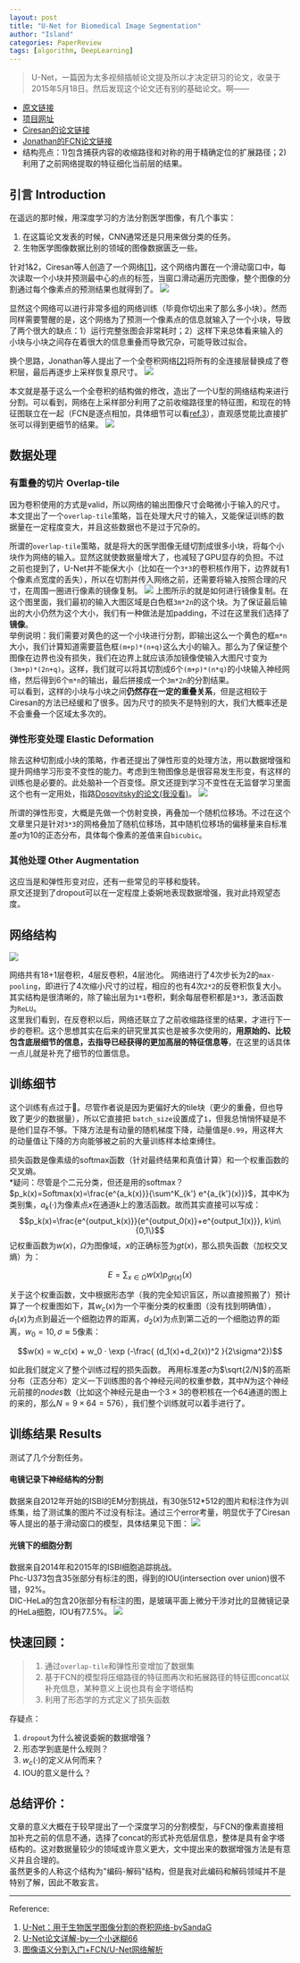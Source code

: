 ```yaml
---
layout: post
title: "U-Net for Biomedical Image Segmentation"
author: "Island"
categories: PaperReview
tags: [algorithm, DeepLearning]
---
```


> U-Net，一篇因为太多视频插帧论文提及所以才决定研习的论文，收录于2015年5月18日。然后发现这个论文还有别的基础论文。啊——

- [原文链接](https://arxiv.org/abs/1505.04597)
- [项目网址](https://lmb.informatik.uni-freiburg.de/people/ronneber/u-net/)
- [Ciresan的论文链接](http://people.idsia.ch/~juergen/nips2012.pdf)
- [Jonathan的FCN论文链接](https://arxiv.org/abs/1411.4038)
- 结构亮点：1)包含捕获内容的收缩路径和对称的用于精确定位的扩展路径；2)利用了之前网络提取的特征细化当前层的结果。

## 引言 Introduction
在遥远的那时候，用深度学习的方法分割医学图像，有几个事实：
1. 在这篇论文发表的时候，CNN通常还是只用来做分类的任务。
2. 生物医学图像数据比别的领域的图像数据匮乏一些。

针对1&2，Ciresan等人创造了一个网络[[1]](http://people.idsia.ch/~juergen/nips2012.pdf)，这个网络内置在一个滑动窗口中，每次读取一个小块并预测最中心的点的标签，当窗口滑动遍历完图像，整个图像的分割通过每个像素点的预测结果也就得到了。
![](/assets/img/UNet/Ciresan.jpg)

显然这个网络可以进行非常多组的网络训练（毕竟你切出来了那么多小块）。然而同样需要警醒的是，这个网络为了预测一个像素点的信息就输入了一个小块，导致了两个很大的缺点：1）运行完整张图会非常耗时；2）这样下来总体看来输入的小块与小块之间存在着很大的信息重叠而导致冗杂，可能导致过拟合。

换个思路，Jonathan等人提出了一个全卷积网络[[2]](https://arxiv.org/pdf/1411.4038.pdf)将所有的全连接层替换成了卷积层，最后再逐步上采样恢复原尺寸。
![](/assets/img/UNet/FCN.jpg)

本文就是基于这么一个全卷积的结构做的修改，造出了一个U型的网络结构来进行分割。可以看到，网络在上采样部分利用了之前收缩路径里的特征图，和现在的特征图联立在一起（FCN是逐点相加，具体细节可以看[ref.3](https://zhuanlan.zhihu.com/p/31428783)），直观感觉能比直接扩张可以得到更细节的结果。
![](/assets/img/UNet/UNet.jpg)


## 数据处理
### 有重叠的切片 Overlap-tile
因为卷积使用的方式是valid，所以网络的输出图像尺寸会略微小于输入的尺寸。本文提出了一个`overlap-tile`策略，旨在处理大尺寸的输入，又能保证训练的数据量在一定程度变大，并且这些数据也不是过于冗杂的。

所谓的`overlap-tile`策略，就是将大的医学图像无缝切割成很多小块，将每个小块作为网络的输入。显然这就使数据量增大了，也减轻了GPU显存的负担。不过之前也提到了，U-Net并不能保大小（比如在一个`3*3`的卷积核作用下，边界就有1个像素点宽度的丢失），所以在切割并传入网络之前，还需要将输入按照合理的尺寸，在周围一圈进行像素的镜像复制。
![](/assets/img/UNet/overlap-tile.jpg)
上图所示的就是如何进行镜像复制。在这个图里面，我们最初的输入大图区域是白色框`3m*2n`的这个块。为了保证最后输出的大小仍然为这个大小，我们有一种做法是加padding，不过在这里我们选择了**镜像**。   
举例说明：我们需要对黄色的这一个小块进行分割，即输出这么一个黄色的框`m*n`大小，我们计算知道需要蓝色框`(m+p)*(n+q)`这么大小的输入。那么为了保证整个图像在边界也没有损失，我们在边界上就应该添加镜像使输入大图尺寸变为`(3m+p)*(2n+q)`。这样，我们就可以将其切割成6个`(m+p)*(n*q)`的小块输入神经网络，然后得到6个`m*n`的输出，最后拼接成一个`3m*2n`的分割结果。    
可以看到，这样的小块与小块之间**仍然存在一定的重叠关系**，但是这相较于Ciresan的方法已经缓和了很多。因为尺寸的损失不是特别的大，我们大概率还是不会重叠一个区域太多次的。

### 弹性形变处理 Elastic Deformation
除去这种切割成小块的策略，作者还提出了弹性形变的处理方法，用以数据增强和提升网络学习形变不变性的能力。考虑到生物图像总是很容易发生形变，有这样的训练也是必要的。此处脑补一个百变怪。原文还提到学习不变性在无监督学习里面这个也有一定用处，指路[Dosovitsky的论文(我没看)](https://arxiv.org/abs/1406.6909v1)。
![](/assets/img/UNet/elastic.jpg)

所谓的弹性形变，大概是先做一个仿射变换，再叠加一个随机位移场。不过在这个文章里只是针对`3*3`的网格叠加了随机位移场，其中随机位移场的偏移量来自标准差$\sigma$为$10$的正态分布，具体每个像素的差值来自`bicubic`。

### 其他处理 Other Augmentation
这应当是和弹性形变对应，还有一些常见的平移和旋转。    
原文还提到了dropout可以在一定程度上委婉地表现数据增强，我对此持观望态度。

## 网络结构
![](/assets/img/UNet/UNet.jpg)

网络共有18+1层卷积，4层反卷积，4层池化。
网络进行了4次步长为2的`max-pooling`，即进行了4次缩小尺寸的过程，相应的也有4次`2*2`的反卷积恢复大小。其实结构是很清晰的，除了输出层为`1*1`卷积，剩余每层卷积都是`3*3`，激活函数为`ReLU`。    
这里我们看到，在反卷积以后，网络还联立了之前收缩路径里的结果，才进行下一步的卷积。这个思想其实在后来的研究里其实也是被多次使用的，**用原始的、比较包含底层细节的信息，去指导已经获得的更加高层的特征信息等**，在这里的话具体一点儿就是补充了细节的位置信息。

## 训练细节
这个训练有点过于🐂。尽管作者说是因为更偏好大的tile块（更少的重叠，但也导致了更少的数据量），所以它直接把  `batch_size`设置成了`1`，但我总悄悄怀疑是不是他们显存不够。下降方法是有动量的随机梯度下降，动量值是`0.99`，用这样大的动量值让下降的方向能够被之前的大量训练样本给束缚住。

损失函数是像素级的softmax函数（针对最终结果和真值计算）和一个权重函数的交叉熵。  
*疑问：尽管是个二元分类，但还是用的softmax？    
$p_k(x)=Softmax(x)=\frac{e^{a_k(x)}}{\sum^K_{k'} e^{a_{k'}(x)}}$，其中K为类别集，$a_k(·)$为像素点$x$在通道$k$上的激活函数。故而其实直接可以写成：
$$p_k(x)=\frac{e^{output_k(x)}}{e^{output_0(x)}+e^{output_1(x)}}, k\in\{0,1\}$$
记权重函数为$w(x)$，$\Omega$为图像域，$x$的正确标签为$gt(x)$，那么损失函数（加权交叉熵）为：

$$ E = \sum_{x\in\Omega}{w(x)p_{gt(x)}(x)}$$

关于这个权重函数，文中根据形态学（我的完全知识盲区，所以直接照搬了）预计算了一个权重图如下，其$w_c(x)$为一个平衡分类的权重图（没有找到明确值），$d_1(x)$为点到最近一个细胞边界的距离，$d_2(x)$为点到第二近的一个细胞边界的距离，$w_0=10, \sigma \approx 5$像素：

$$w(x) = w_c(x) + w_0 · \exp (-\frac{ (d_1(x)+d_2(x))^2 }{2\sigma^2})$$

如此我们就定义了整个训练过程的损失函数。
再用标准差$\sigma$为$\sqrt{2/N}$的高斯分布（正态分布）定义一下训练图的各个神经元间的权重参数，其中$N$为这个神经元前接的$nodes$数（比如这个神经元是由一个$3\times3$的卷积核在一个$64$通道的图上的来的，那么$N = 9 \times 64 =576$），我们整个训练就可以着手进行了。

## 训练结果 Results
测试了几个分割任务。
#### 电镜记录下神经结构的分割
数据来自2012年开始的ISBI的EM分割挑战，有30张512*512的图片和标注作为训练集，给了测试集的图片不过没有标注。通过三个error考量，明显优于了Ciresan等人提出的基于滑动窗口的模型，具体结果见下图：
![](/assets/img/UNet/table1.jpg)
#### 光镜下的细胞分割
数据来自2014年和2015年的ISBI细胞追踪挑战。    
Phc-U373包含35张部分有标注的图，得到的IOU(intersection over union)很不错，92%。   
DIC-HeLa的包含20张部分有标注的图，是玻璃平面上微分干涉对比的显微镜记录的HeLa细胞，IOU有77.5%。
![](/assets/img/UNet/table2.jpg)

## 快速回顾：
> 1. 通过`overlap-tile`和弹性形变增加了数据集
> 2. 基于FCN的模型将压缩路径的特征图再次和拓展路径的特征图concat以补充信息，某种意义上说也具有金字塔结构
> 3. 利用了形态学的方式定义了损失函数

存疑点：
1. `dropout`为什么被说委婉的数据增强？
2. 形态学到底是什么规则？
3. $w_c(·)$的定义从何而来？
4. IOU的意义是什么？

## 总结评价：
文章的意义大概在于较早提出了一个深度学习的分割模型，与FCN的像素直接相加补充之前的信息不通，选择了concat的形式补充低层信息，整体是具有金字塔结构的。这对数据量较少的领域或许意义更大，文中提出来的数据增强方法是有意义并且合理的。    
虽然更多的人称这个结构为"编码-解码"结构，但是我对此编码和解码领域并不是特别了解，因此不敢妄言。

---


Reference: 
1. [U-Net：用于生物医学图像分割的卷积网络-bySandaG](http://baijiahao.baidu.com/s?id=1600400677130320639&wfr=spider&for=pc)
2. [U-Net论文详解-by一个小迷糊66](https://blog.csdn.net/jianyuchen23/article/details/79349694)
3. [图像语义分割入门+FCN/U-Net网络解析](https://zhuanlan.zhihu.com/p/31428783)
